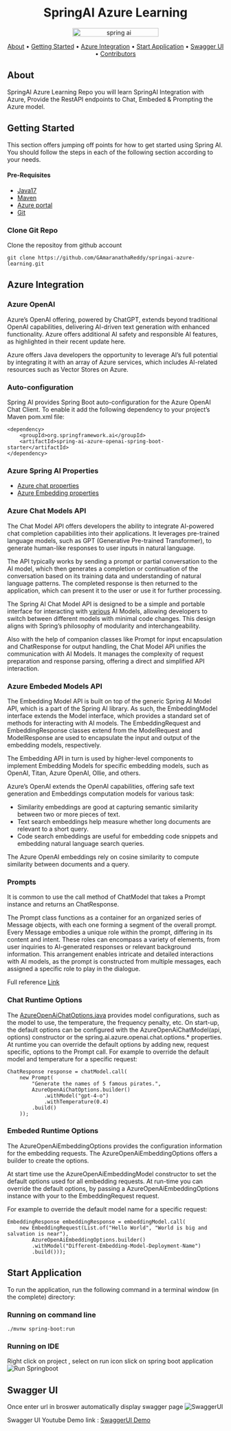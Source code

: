 <h1 align="center">SpringAI Azure Learning</h1>
<p align="center"> 
    <img src="https://www.slightinsight.com/wp-content/uploads/2024/01/springai.jpg"
         alt="spring ai" width="200" height="20">
</p>

<p align="center">
  <a href="#about">About</a> •
  <a href="#getting-started">Getting Started</a> •
  <a href="#azure-integration">Azure Integration</a> •
  <a href="#start-application">Start Application</a> •
  <a href="#swagger-ui">Swagger UI</a> •
  <a href="#contributors">Contributors</a>
</p>

## About
SpringAI Azure Learning Repo you will learn SpringAI Integration with Azure, Provide the RestAPI endpoints to Chat, Embeded & Prompting the Azure model. 

## Getting Started

This section offers jumping off points for how to get started using Spring AI.
You should follow the steps in each of the following section according to your needs.

#### Pre-Requisites 
- [Java17](https://www.oracle.com/java/technologies/javase/jdk17-archive-downloads.html)
- [Maven](https://maven.apache.org/install.html)
- [Azure portal](https://portal.azure.com/)
- [Git](https://git-scm.com/downloads)
  

### Clone Git Repo

Clone the repositoy from github account
```
git clone https://github.com/GAmaranathaReddy/springai-azure-learning.git
```

## Azure Integration

### Azure OpenAI

Azure’s OpenAI offering, powered by ChatGPT, extends beyond traditional OpenAI capabilities, delivering AI-driven text generation with enhanced functionality. Azure offers additional AI safety and responsible AI features, as highlighted in their recent update here.

Azure offers Java developers the opportunity to leverage AI’s full potential by integrating it with an array of Azure services, which includes AI-related resources such as Vector Stores on Azure.

### Auto-configuration

Spring AI provides Spring Boot auto-configuration for the Azure OpenAI Chat Client. To enable it add the following dependency to your project’s Maven pom.xml file:

```
<dependency>
    <groupId>org.springframework.ai</groupId>
    <artifactId>spring-ai-azure-openai-spring-boot-starter</artifactId>
</dependency>

```
### Azure Spring AI Properties
- [Azure chat properties](https://docs.spring.io/spring-ai/reference/api/chat/azure-openai-chat.html#_auto_configuration)
- [Azure Embedding properties](https://docs.spring.io/spring-ai/reference/api/embeddings/azure-openai-embeddings.html#_auto_configuration)

### Azure Chat Models API 

The Chat Model API offers developers the ability to integrate AI-powered chat completion capabilities into their applications. It leverages pre-trained language models, such as GPT (Generative Pre-trained Transformer), to generate human-like responses to user inputs in natural language.

The API typically works by sending a prompt or partial conversation to the AI model, which then generates a completion or continuation of the conversation based on its training data and understanding of natural language patterns. The completed response is then returned to the application, which can present it to the user or use it for further processing.

The Spring AI Chat Model API is designed to be a simple and portable interface for interacting with [various](https://docs.spring.io/spring-ai/reference/concepts.html#_models) AI Models, allowing developers to switch between different models with minimal code changes. This design aligns with Spring’s philosophy of modularity and interchangeability.

Also with the help of companion classes like Prompt for input encapsulation and ChatResponse for output handling, the Chat Model API unifies the communication with AI Models. It manages the complexity of request preparation and response parsing, offering a direct and simplified API interaction.


### Azure Embeded Models API 

The Embedding Model API is built on top of the generic Spring AI Model API, which is a part of the Spring AI library. As such, the EmbeddingModel interface extends the Model interface, which provides a standard set of methods for interacting with AI models. The EmbeddingRequest and EmbeddingResponse classes extend from the ModelRequest and ModelResponse are used to encapsulate the input and output of the embedding models, respectively.

The Embedding API in turn is used by higher-level components to implement Embedding Models for specific embedding models, such as OpenAI, Titan, Azure OpenAI, Ollie, and others.

Azure’s OpenAI extends the OpenAI capabilities, offering safe text generation and Embeddings computation models for various task:
- Similarity embeddings are good at capturing semantic similarity between two or more pieces of text.
- Text search embeddings help measure whether long documents are relevant to a short query.
- Code search embeddings are useful for embedding code snippets and embedding natural language search queries.

The Azure OpenAI embeddings rely on cosine similarity to compute similarity between documents and a query.

### Prompts

It is common to use the call method of ChatModel that takes a Prompt instance and returns an ChatResponse.

The Prompt class functions as a container for an organized series of Message objects, with each one forming a segment of the overall prompt. Every Message embodies a unique role within the prompt, differing in its content and intent. These roles can encompass a variety of elements, from user inquiries to AI-generated responses or relevant background information. This arrangement enables intricate and detailed interactions with AI models, as the prompt is constructed from multiple messages, each assigned a specific role to play in the dialogue.

Full reference [Link](https://docs.spring.io/spring-ai/reference/api/prompt.html)

### Chat Runtime Options

The [AzureOpenAiChatOptions.java](https://github.com/spring-projects/spring-ai/blob/main/models/spring-ai-azure-openai/src/main/java/org/springframework/ai/azure/openai/AzureOpenAiChatOptions.java) provides model configurations, such as the model to use, the temperature, the frequency penalty, etc.
On start-up, the default options can be configured with the AzureOpenAiChatModel(api, options) constructor or the spring.ai.azure.openai.chat.options.* properties.
At runtime you can override the default options by adding new, request specific, options to the Prompt call. For example to override the default model and temperature for a specific request:

```
ChatResponse response = chatModel.call(
    new Prompt(
        "Generate the names of 5 famous pirates.",
        AzureOpenAiChatOptions.builder()
            .withModel("gpt-4-o")
            .withTemperature(0.4)
        .build()
    ));
```

### Embeded Runtime Options

The AzureOpenAiEmbeddingOptions provides the configuration information for the embedding requests. The AzureOpenAiEmbeddingOptions offers a builder to create the options.

At start time use the AzureOpenAiEmbeddingModel constructor to set the default options used for all embedding requests. At run-time you can override the default options, by passing a AzureOpenAiEmbeddingOptions instance with your to the EmbeddingRequest request.

For example to override the default model name for a specific request:

```
EmbeddingResponse embeddingResponse = embeddingModel.call(
    new EmbeddingRequest(List.of("Hello World", "World is big and salvation is near"),
        AzureOpenAiEmbeddingOptions.builder()
        .withModel("Different-Embedding-Model-Deployment-Name")
        .build()));

```

## Start Application

To run the application, run the following command in a terminal window (in the complete) directory:

### Running on command line

```
./mvnw spring-boot:run
```
### Running on IDE
Right click on project , select on run icon slick on spring boot application
![Run Springboot](images/springbootrun.jpeg)

## Swagger UI

Once enter url in broswer automatically display swagger page
![SwaggerUI](images/azure-learning.png)

Swagger UI Youtube Demo link : [SwaggerUI Demo](https://youtu.be/zHe94-D_0Jo)
